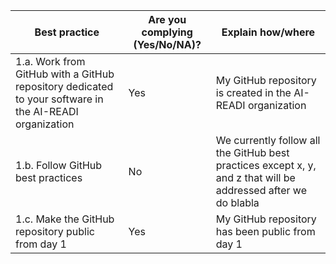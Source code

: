 <table>
<thead>
  <tr>
    <th> Best practice </th>
    <th> Are you complying (Yes/No/NA)? </th>
    <th> Explain how/where </th>
  </tr>
</thead>
<tbody>
  <tr>
    <td> 1.a. Work from GitHub with a GitHub repository dedicated to your software in the AI-READI organization </td>
    <td> Yes </td>
    <td> My GitHub repository is created in the AI-READI organization </td>
  </tr>
  
  <tr>
    <td> 1.b. Follow GitHub best practices </td>
    <td> No </td>
    <td> We currently follow all the GitHub best practices except x, y, and z that will be addressed after we do blabla </td>
  </tr>
  
  <tr>
    <td> 1.c. Make the GitHub repository public from day 1 </td>
    <td> Yes </td>
    <td> My GitHub repository has been public from day 1 </td>
  </tr>
  
  
</tbody>
</table>
